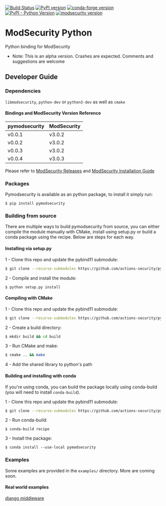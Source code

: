 [![Build Status](https://travis-ci.org/actions-security/pymodsecurity.svg?branch=master)](https://travis-ci.org/actions-security/pymodsecurity)
[![PyPI version](https://img.shields.io/pypi/v/pymodsecurity.svg)](https://pypi.org/project/pymodsecurity)
[![conda-forge version](https://img.shields.io/conda/vn/conda-forge/pymodsecurity.svg)](https://anaconda.org/conda-forge/pymodsecurity)
[![PyPI - Python Version](https://img.shields.io/pypi/pyversions/pymodsecurity.svg)](https://pypi.org/project/pymodsecurity)
[![modsecurity version](https://img.shields.io/badge/modsecurity-3.0.3-blue.svg)](https://github.com/SpiderLabs/ModSecurity/releases)

# ModSecurity Python

Python binding for ModSecurity

* Note: This is an alpha version. Crashes are expected. Comments and suggestions are welcome

## Developer Guide

### Dependencies

`libmodsecurity`, `python-dev` or `python3-dev` as well as `cmake`

#### Bindings and ModSecurity Version Reference

| pymodsecurity 	| ModSecurity 	|
|---------------	|-------------	|
| v0.0.1 	| v3.0.2 	|
| v0.0.2 	| v3.0.2 	|
| v0.0.3 	| v3.0.2 	|
| v0.0.4 	| v3.0.3 	|

Please refer to [ModSecurity Releases](https://github.com/SpiderLabs/ModSecurity/releases) and [ModSecurity Installation Guide](https://github.com/SpiderLabs/ModSecurity/wiki)

### Packages

Pymodsecurity is available as an python package, to install it simply run:
```
$ pip install pymodsecurity
```

### Building from source

There are multiple ways to build pymodsecurity from source, you can either compile the module manually with CMake, install using setup.py or build a conda package using the recipe. Below are steps for each way.

#### Installing via setup.py

1 - Clone this repo and update the pybind11 submodule:
```bash
$ git clone --recurse-submodules https://github.com/actions-security/pymodsecurity.git
```

2 - Compile and install the module:
```
$ python setup.py install
```

#### Compiling with CMake

1 - Clone this repo and update the pybind11 submodule:
```bash
$ git clone --recurse-submodules https://github.com/actions-security/pymodsecurity.git
```

2 - Create a build directory:
```bash
$ mkdir build && cd build
```

3 - Run CMake and make:
```bash
$ cmake .. && make
```
4 - Add the shared library to python's path

#### Building and installing with conda

If you're using conda, you can build the package locally using conda-build (you will need to install `conda-build`).

1 - Clone this repo and update the pybind11 submodule:
```bash
$ git clone --recurse-submodules https://github.com/actions-security/pymodsecurity.git
```

2 - Run conda-build:
```
$ conda-build recipe
```

3 - Install the package:
```
$ conda install --use-local pymodsecurity
```

### Examples

Some examples are provided in the `examples/` directory. More are coming soon.

#### Real world examples

[django middleware](https://github.com/GustavoKatel/django-pymodsecurity)
